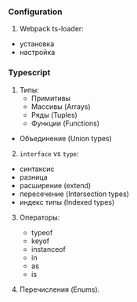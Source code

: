 ### Configuration

1. Webpack ts-loader:
  * установка
  * настройка

### Typescript

1. Типы:
	* Примитивы
	* Массивы (Arrays)
	* Ряды (Tuples)
	* Функции (Functions)
  * Объединение (Union types)

2. `interface` vs `type`:
  * синтаксис
  * разница
  * расширение (extend)
  * пересечение (Intersection types)
  * индекс типы (Indexed types)

3. Операторы:
	* typeof 
	* keyof
	* instanceof
	* in
	* as
	* is

4. Перечисления (Enums).

